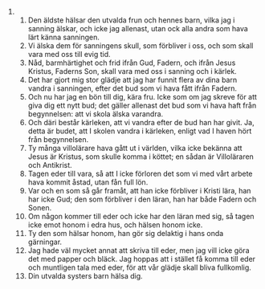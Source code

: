<ol>
  <li>
    <ol>
      <li>Den äldste hälsar den utvalda frun och hennes barn, vilka jag i sanning älskar, och icke jag allenast, utan ock alla andra som hava lärt känna sanningen.</li>
      <li>Vi älska dem för sanningens skull, som förbliver i oss, och som skall vara med oss till evig tid.</li>
      <li>Nåd, barmhärtighet och frid ifrån Gud, Fadern, och ifrån Jesus Kristus, Faderns Son, skall vara med oss i sanning och i kärlek.</li>
      <li>Det har gjort mig stor glädje att jag har funnit flera av dina barn vandra i sanningen, efter det bud som vi hava fått ifrån Fadern.</li>
      <li>Och nu har jag en bön till dig, kära fru.  Icke som om jag skreve för att giva dig ett nytt bud; det gäller allenast det bud som vi hava haft från begynnelsen: att vi skola älska varandra.</li>
      <li>Och däri består kärleken, att vi vandra efter de bud han har givit.  Ja, detta är budet, att I skolen vandra i kärleken, enligt vad I haven hört från begynnelsen.</li>
      <li>Ty många villolärare hava gått ut i världen, vilka icke bekänna att Jesus är Kristus, som skulle komma i köttet; en sådan är Villoläraren och Antikrist.</li>
      <li>Tagen eder till vara, så att I icke förloren det som vi med vårt arbete hava kommit åstad, utan fån full lön.</li>
      <li>Var och en som så går framåt, att han icke förbliver i Kristi lära, han har icke Gud; den som förbliver i den läran, han har både Fadern och Sonen.</li>
      <li>Om någon kommer till eder och icke har den läran med sig, så tagen icke emot honom i edra hus, och hälsen honom icke.</li>
      <li>Ty den som hälsar honom, han gör sig delaktig i hans onda gärningar.</li>
      <li>Jag hade väl mycket annat att skriva till eder, men jag vill icke göra det med papper och bläck.  Jag hoppas att i stället få komma till eder och muntligen tala med eder, för att vår glädje skall bliva fullkomlig.</li>
      <li>Din utvalda systers barn hälsa dig.</li>
    </ol>
  </li>
</ol>